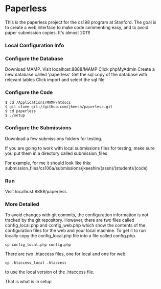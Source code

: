 # Paperless

This is the paperless project for the cs198 program at Stanford. 
The goal is to create a web interface to make code commenting 
easy, and to avoid paper submission copies. It's almost 2011!

### Local Configuration Info


### Configure the Database

Download MAMP.
Visit localhost:8888/MAMP
Click phpMyAdmin
Create a new database called 'paperless'
Get the sql copy of the database with relevant tables
Click import and select the sql file

### Configure the Code

    $ cd /Applications/MAMP/htdocs
    $ git clone git://github.com/jkeesh/paperless.git
    $ cd paperless
    $ ./setup

### Configure the Submissions

Download a few submissions folders for testing.

If you are going to work with local submissions files for testing, 
make sure you put them in a directory called submission_files

For example, for me it should look like this:
    submission_files/cs106a/submissions/jkeeshin/(assn)/(student)/(code)

### Run

Visit localhost:8888/paperless


### More Detailed

To avoid changes with git commits, the configuration information
is not tracked by the git repository. However, there are two
files called config_local.php and config_web.php which show the 
contents of the configuration files for the web and your local 
machine. To get it to run locally copy the config_local.php file
into a file called config.php.

    cp config_local.php config.php

There are two .htaccess files, one for local and one for web.

    cp .htaccess_local .htaccess 

to use the local version of the .htaccess file.

That is what is in setup
